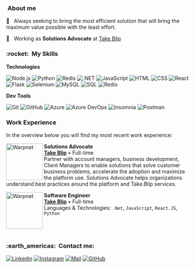 <h3> &nbsp;About me </h3>

🤔 &nbsp; Always seeking to bring the most efficient solution that will bring the maximum value possible with the least effort.

💼 &nbsp; Working as **Solutions Advocate** at <a href="https://take.net">Take Blip</a>

<h3> :rocket: &nbsp;My Skills </h3>

**Technologies**

  ![Node.js](https://img.shields.io/badge/Node.js-43853D?style=for-the-badge&logo=node.js&logoColor=white)
  ![Python](https://img.shields.io/badge/Python-3776AB?style=for-the-badge&logo=python&logoColor=white)
  ![Redis](https://img.shields.io/badge/C%23-239120?style=for-the-badge&logo=c-sharp&logoColor=white)
  ![.NET](https://img.shields.io/badge/.NET-5C2D91?style=for-the-badge&logo=.net&logoColor=white)
  ![JavaScript](https://img.shields.io/badge/JavaScript-F7DF1E?style=for-the-badge&logo=javascript&logoColor=black)
  ![HTML](https://img.shields.io/badge/HTML-239120?style=for-the-badge&logo=html5&logoColor=white)
  ![CSS](https://img.shields.io/badge/CSS-239120?&style=for-the-badge&logo=css3&logoColor=white)
  ![React](https://img.shields.io/badge/React-20232A?style=for-the-badge&logo=react&logoColor=61DAFB)
  ![Flask](https://img.shields.io/badge/Flask-000000?style=for-the-badge&logo=flask&logoColor=white)
  ![Selenium](https://img.shields.io/badge/Selenium-43B02A?style=for-the-badge&logo=Selenium&logoColor=white)
  ![MySQL](https://img.shields.io/badge/MySQL-00000F?style=for-the-badge&logo=mysql&logoColor=white)
  ![SQL](https://img.shields.io/badge/Microsoft%20SQL%20Server-CC2927?style=for-the-badge&logo=microsoft%20sql%20server&logoColor=white)
  ![Redis](https://img.shields.io/badge/Redis-D9281A?style=for-the-badge&logo=redis&logoColor=white)

**Dev Tools**

  ![Git](https://img.shields.io/badge/Git-F05032?style=for-the-badge&logo=git&logoColor=white)
  ![GitHub](https://img.shields.io/badge/GitHub-100000?style=for-the-badge&logo=github&logoColor=white)
  ![Azure](https://img.shields.io/badge/microsoft%20azure-0089D6?style=for-the-badge&logo=microsoft-azure&logoColor=white)
  ![Azure DevOps](https://img.shields.io/badge/Azure_DevOps-0078D7?style=for-the-badge&logo=azure-devops&logoColor=white)
  ![Insomnia](https://img.shields.io/badge/Insomnia-5849be?style=for-the-badge&logo=Insomnia&logoColor=white)
  ![Postman](https://img.shields.io/badge/Postman-FF6C37?style=for-the-badge&logo=Postman&logoColor=white)
  
<!--

<br/>

<a href="https://github.com/rafaeller">
  <img height="180em" src="https://github-readme-stats.vercel.app/api?username=rafaeller&show_icons=true" />
</a>

<br/>

-->

### Work Experience
In the overview below you will find my most recent work experience:

[<img align="left" height="100px" width="100px" alt="Warpnet" src="https://blipmediastore.blob.core.windows.net/public-medias/Media_7e0bfbd3-71ff-40a1-9f07-f861bc37bca1"/>](https://www.take.net/)

**Solutions Advocate** \
[**Take Blip**](https://www.take.net/) • Full-time \
Partner with account managers, business development, Client Managers to enable solutions that solve customer business problems, accelerate the adoption and maximize the platform use.
Solutions Advocate helps organizations understand best practices around the platform and Take.Blip services.
<br/>

[<img align="left" height="100px" width="100px" alt="Warpnet" src="https://blipmediastore.blob.core.windows.net/public-medias/Media_7e0bfbd3-71ff-40a1-9f07-f861bc37bca1"/>](https://www.take.net/)

**Software Engineer** \
[**Take Blip**](https://www.take.net/) • Full-time \
Languages & Technologies: `.Net`, `JavaScript`, `React.JS`, `Python`\
<br/>

<br/>

<h3> :earth_americas: &nbsp;Contact me: </h3> 

[![Linkedin](https://img.shields.io/badge/LinkedIn-0077B5?style=for-the-badge&logo=linkedin&logoColor=white)](https://www.linkedin.com/in/rafael-eller/)
[![Instagram](https://img.shields.io/badge/Instagram-E4405F?style=for-the-badge&logo=instagram&logoColor=white)](https://www.instagram.com/eller.rafa/)
[![Mail](https://img.shields.io/badge/Mail-D14836?style=for-the-badge&logo=gmail&logoColor=white)](mailto:rafae@eller.dev)
[![GitHub](https://img.shields.io/badge/GitHub-100000?style=for-the-badge&logo=github&logoColor=white)](https://github.com/rafaeller/)
